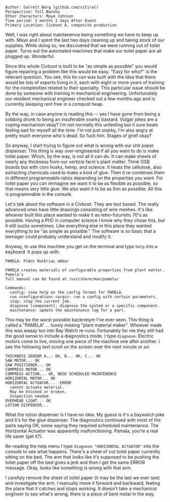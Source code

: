 ```
Author: Garrett Berg (github.com/vitiral)
Perspective: Toll Bansha
Other characters: Maye Johnson
Time period: 3 months 2 days After Event
Primary Location: Civboot A, composite production
```

Well, I was right about maintenence being something we have to keep up with.
Maye and I spent the last two days cleaning up and taking stock of our
supplies. While doing so, we discovered that we were running out of toilet
paper. Turns out the automated machines that make our toilet paper are all
plugged up. Wonderful.

Since this whole Civboot is built to be "as simple as possible" you would
figure repairing a problem like this would be easy. "Easy for who?" is the
relevant question. You see, this tin can was built with the idea that there
would be lots of _experts_ living in it, each with eight or more years of
training for the complexities related to their specialty. This particular issue
should be done by someone with training in mechanical engineering.
Unfortunately our resident mechanical engineer checked out a few months ago and
is currently sleeping rent free in a compost heap.

By the way, in case anyone is reading this -- yes I have gone from being a sobbing
drunk to being an insuferable snarky bastard. Vulgar jokes are a coping
mechanism okay? I'm not normally this unfeeling but it sure beats feeling sad
for myself all the time. I'm not just snarky, I'm also angry at pretty much
everyone who's dead. So fuck him. Stages of grief okay?

So anyway, I start trying to figure out what is wrong with our shit paper
dispenser. This thing is way over-engineered if all you want to do is make
toilet paper. Which, by the way, is not all it can do. It can make sheets of
nearly any thickness from our verticle farm's plant matter. Think OSB boards
but with corn husks, hemp, and science. It heats the cellulose, also extracting
chemicals used to make a kind of glue. Then it re-combines them in different
programmable ratios depending on the properties you want. For toilet paper you
can immagine we want it to be as flexible as possible, so that means very
little glue. We also want it to be as thin as possible. All this is programmable
in the console.

Let's talk about the software in a Civboot. They are text based. The
really advanced ones have little drawings consisting of wire meshes. It's like
whoever built this place wanted to make it as retro-futuristic 70's as
possible. Having a PhD in computer science I know why they chose this, but
it still sucks sometimes. Like everything else in this place they wanted
everything to be "as simple as possible." The software is so basic that a
teenager could probably understand and modify it.

Anyway, to use this machine you get on the terminal and type `help` into a
keyboard. It pops up with:

```
PAMELA: PlAnt MatEriaL mAker

PAMELA creates materials of configurable properties from plant matter. Pamela's
full manual can be found at /usr/share/man/pamela/

Commands:
  config: view help on the config format for PAMELA.
  run <configuration> <args>: run a config with certain parameters.
  stop: stop the current job.
  diagnose [component]: diagnose the system or a specific component.
  maintenance: update the maintenance log for a part.
```

This may be the worst possible backronym I've ever seen. This thing is called a
"PAMELA" ... loosly meaing "plant material maker". Whoever made this was waaay
too into Bay Watch re-runs. Fortunately for me they still had the good sense to
include a diagnostics mode. I type `diagnose`. Electric motors come to live,
moving one piece of the machine one after another. I see the following text
scroll on the screen over the next minute or so:

```
THICKNESS SENSOR A... OK, B... OK, C... OK
SAW MOTOR... OK
SAW POSITIONER... OK
COMPRESS MOTOR... OK
COMPRESS ACTION... OK, NEED SCHEDULED MAINTENENCE
HORIZONTAL MOTOR... OK
HORIZONTAL ACTUATOR...  ERROR
  cannot actuate material.
  May be blocked or broken.
  Inspection needed.
OVERHEAD LIGHT... OK
LOTION DISPENSER...
```

What the lotion dispenser is I have no idea. My guess is it's a baywatch joke
and it's for the glue dispenser. The diagnostics continued with most of the
parts saying OK, some saying they required scheduled maintenance. The
Horizontal Actuator was apparently malfunctioning. Pamala, you're a real life
saver (get it?).

Re-reading the help menu I type `diagnose "HORIZONTAL ACTUATOR"` into the
console to see what happens. There's a sheet of cut toilet paper currently
sitting on the bed. The arm that looks like it's supposed to be pushing the
toilet paper off the bed gives a jerk and then I get the same ERROR message.
Okay, looks like something is wrong with that arm.

I carefuly remove the sheet of toilet paper (it may be the last we ever see)
and investigate the arm. I manually move it forward and backward, feeling the
place that it catches and stops working. It doesn't take a mechanical engineer
to see what's wrong, there is a piece of bent metal in the way.

